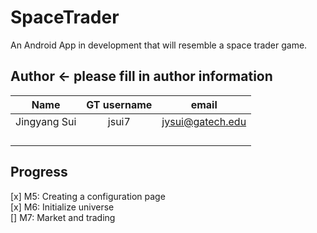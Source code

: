# SpaceTrader
An Android App in development that will resemble a space trader game. 

## Author <- please fill in author information
Name|GT username|email
:-:|:-:|:-:
Jingyang Sui|jsui7|jysui@gatech.edu
||
||
||
||

## Progress
[x] M5: Creating a configuration page  
[x] M6: Initialize universe  
[] M7: Market and trading